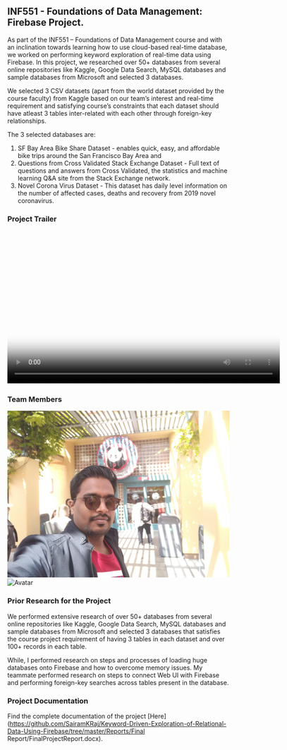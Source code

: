 ## INF551 - Foundations of Data Management: Firebase Project.

As part of the INF551 – Foundations of Data Management course and with an inclination towards learning how to use cloud-based real-time database, we worked on performing keyword exploration of real-time data using Firebase. In this project, we researched over 50+ databases from several online repositories like Kaggle, Google Data Search, MySQL databases and sample databases from Microsoft and selected 3 databases.

We selected 3 CSV datasets (apart from the world dataset provided by the course faculty) from Kaggle based on our team’s interest and real-time requirement and satisfying course’s constraints that each dataset should have atleast 3 tables inter-related with each other through foreign-key relationships.

The 3 selected databases are: 

1.	SF Bay Area Bike Share Dataset - enables quick, easy, and affordable bike trips around the San Francisco Bay Area and 
2.	Questions from Cross Validated Stack Exchange Dataset - Full text of questions and answers from Cross Validated, the statistics and machine learning Q&A site from the Stack Exchange network.
3.	Novel Corona Virus Dataset -  This dataset has daily level information on the number of affected cases, deaths and recovery from 2019 novel coronavirus.

### Project Trailer

<div style="text-align:center">
<video poster="poster.png" width="618" height="347" controls preload> 
    <source src="video.mp4" media="only screen and (min-device-width: 568px)"></source> 
    <source src="video.iphone.mp4" media="only screen and (max-device-width: 568px)"></source> 
    <source src="video.webm"></source> 
</video>
</div>

### Team Members

<img src="sairam1.png" alt="Avatar">


<img src="sairam2.png" alt="Avatar">

### Prior Research for the Project

We performed extensive research of over 50+ databases from several online repositories like Kaggle, Google Data Search, MySQL databases and sample databases from Microsoft and selected 3 databases that satisfies the course project requirement of having 3 tables in each dataset and over 100+ records in each table.

While, I performed research on steps and processes of loading huge databases onto Firebase and how to overcome memory issues. My teammate performed research on steps to connect Web UI with Firebase and performing foreign-key searches across tables present in the database.

### Project Documentation
Find the complete documentation of the project [Here](https://github.com/SairamKRaj/Keyword-Driven-Exploration-of-Relational-Data-Using-Firebase/tree/master/Reports/Final Report/FinalProjectReport.docx).
